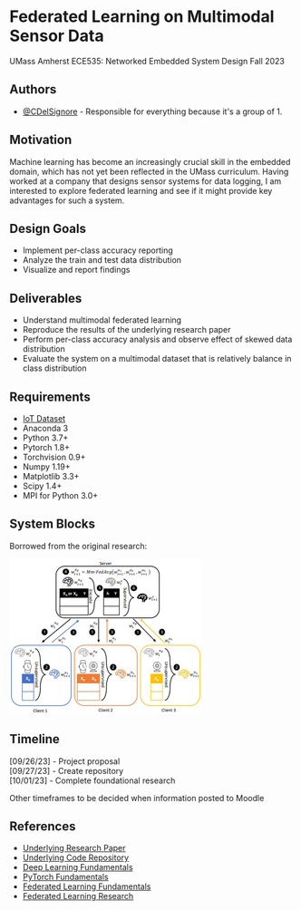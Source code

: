 # Federated Learning on Multimodal Sensor Data

UMass Amherst ECE535: Networked Embedded System Design Fall 2023

## Authors

- [@CDelSignore](https://www.github.com/CDelSignore) - Responsible for everything because it's a group of 1.

## Motivation

Machine learning has become an increasingly crucial skill in the embedded domain, which has not yet been reflected in the UMass curriculum. Having worked at a company that designs sensor systems for data logging, I am interested to explore federated learning and see if it might provide key advantages for such a system.

## Design Goals

* Implement per-class accuracy reporting
* Analyze the train and test data distribution
* Visualize and report findings

## Deliverables

* Understand multimodal federated learning
* Reproduce the results of the underlying research paper
* Perform per-class accuracy analysis and observe effect of skewed data distribution
* Evaluate the system on a multimodal dataset that is relatively balance in class distribution

## Requirements

* [IoT Dataset](https://drive.google.com/drive/folders/1rWJYkfMavGs1F-H0jykJ5V0fIiwrQdJV)
* Anaconda 3
* Python 3.7+
* Pytorch 1.8+
* Torchvision 0.9+
* Numpy 1.19+
* Matplotlib 3.3+
* Scipy 1.4+
* MPI for Python 3.0+

## System Blocks

Borrowed from the original research:  

![Multimodal Model](doc/multimodal-fed-model.jpg)

## Timeline

[09/26/23] - Project proposal  
[09/27/23] - Create repository  
[10/01/23] - Complete foundational research

Other timeframes to be decided when information posted to Moodle

## References

 - [Underlying Research Paper](https://arxiv.org/pdf/2109.04833.pdf)
 - [Underlying Code Repository](https://github.com/yuchenzhao/iotdi22-mmfl)
 - [Deep Learning Fundamentals](https://www.youtube.com/watch?v=gZmobeGL0Yg&list=PLZbbT5o_s2xq7LwI2y8_QtvuXZedL6tQU)
 - [PyTorch Fundamentals](https://www.youtube.com/watch?v=v5cngxo4mIg&list=PLZbbT5o_s2xrfNyHZsM6ufI0iZENK9xgG)
 - [Federated Learning Fundamentals](https://www.youtube.com/watch?v=X8YYWunttOY)
 - [Federated Learning Research](http://proceedings.mlr.press/v54/mcmahan17a/mcmahan17a.pdf)
